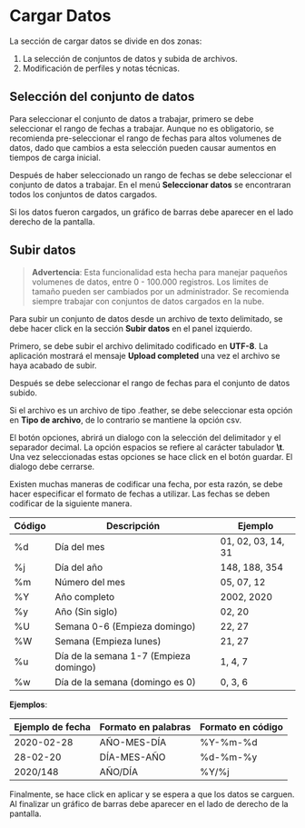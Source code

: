 # Cargar Datos

La sección de cargar datos se divide en dos zonas:

1. La selección de conjuntos de datos y subida de archivos.
2. Modificación de perfiles y notas técnicas.

## Selección del conjunto  de datos

Para seleccionar el conjunto de datos a trabajar, primero se debe seleccionar
el rango de fechas a trabajar. Aunque no es obligatorio, se recomienda
pre-seleccionar el rango de fechas para altos volumenes de datos, dado que
cambios a esta selección pueden causar aumentos en tiempos de carga inicial.

Después de haber seleccionado un rango de fechas se debe seleccionar el
conjunto de datos a trabajar. En el menú **Seleccionar datos** se encontraran
todos los conjuntos de datos cargados.

Si los datos fueron cargados, un gráfico de barras debe aparecer en el lado
derecho de la pantalla.

## Subir datos

> **Advertencia**: Esta funcionalidad esta hecha para manejar paqueños volumenes de datos, entre 0 - 100.000 registros. Los limites de tamaño pueden ser cambiados por un administrador. Se recomienda siempre trabajar con conjuntos de datos cargados en la nube.

Para subir un conjunto de datos desde un archivo de texto delimitado, se debe
hacer click en la sección **Subir datos** en el panel izquierdo.

Primero, se debe subir el archivo delimitado codificado en **UTF-8**. La
aplicación mostrará el mensaje **Upload completed** una vez el archivo se haya
acabado de subir.

Después se debe seleccionar el rango de fechas para el conjunto de datos
subido.

Si el archivo es un archivo de tipo .feather, se debe seleccionar esta opción
en **Tipo de archivo**, de lo contrario se mantiene la opción csv.

El botón opciones, abrirá un dialogo con la selección del delimitador y el
separador decimal. La opción espacios se refiere al carácter tabulador **\t**.
Una vez seleccionadas estas opciones se hace click en el botón guardar. El
dialogo debe cerrarse.

Existen muchas maneras de codificar una fecha, por esta razón, se debe hacer
especificar el formato de fechas a utilizar. Las fechas se deben codificar
de la siguiente manera.

| Código | Descripción                            | Ejemplo            |
|--------|----------------------------------------|--------------------|
| %d     | Día del mes                            | 01, 02, 03, 14, 31 |
| %j     | Día del año                            | 148, 188, 354      |
| %m     | Número del mes                         | 05, 07, 12         |
| %Y     | Año completo                           | 2002, 2020         |
| %y     | Año (Sin siglo)                        | 02, 20             |
| %U     | Semana 0-6 (Empieza domingo)           | 22, 27             |
| %W     | Semana (Empieza lunes)                 | 21, 27             |
| %u     | Día de la semana 1-7 (Empieza domingo) | 1, 4, 7            |
| %w     | Día de la semana (domingo es 0)        | 0, 3, 6            |

**Ejemplos**:

| Ejemplo de fecha | Formato en palabras | Formato en código |
|------------------|---------------------|-------------------|
| 2020-02-28       | AÑO-MES-DÍA         | %Y-%m-%d          |
| 28-02-20         | DÍA-MES-AÑO         | %d-%m-%y          |
| 2020/148         | AÑO/DÍA             | %Y/%j             |

Finalmente, se hace click en aplicar y se espera a que los datos se carguen.
Al finalizar un gráfico de barras debe aparecer en el lado de derecho de la
pantalla.
